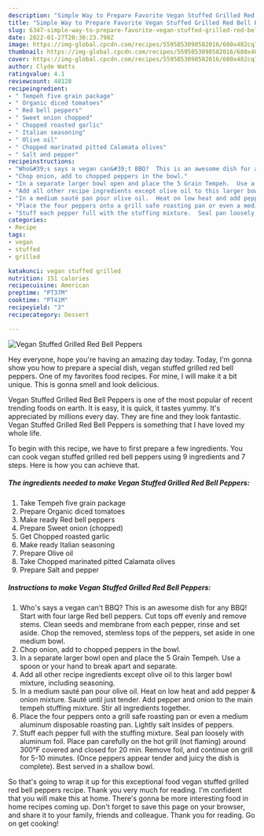 ```yaml
---
description: "Simple Way to Prepare Favorite Vegan Stuffed Grilled Red Bell Peppers"
title: "Simple Way to Prepare Favorite Vegan Stuffed Grilled Red Bell Peppers"
slug: 6347-simple-way-to-prepare-favorite-vegan-stuffed-grilled-red-bell-peppers
date: 2022-01-27T20:30:23.798Z
image: https://img-global.cpcdn.com/recipes/5595853098582016/680x482cq70/vegan-stuffed-grilled-red-bell-peppers-recipe-main-photo.jpg
thumbnail: https://img-global.cpcdn.com/recipes/5595853098582016/680x482cq70/vegan-stuffed-grilled-red-bell-peppers-recipe-main-photo.jpg
cover: https://img-global.cpcdn.com/recipes/5595853098582016/680x482cq70/vegan-stuffed-grilled-red-bell-peppers-recipe-main-photo.jpg
author: Clyde Watts
ratingvalue: 4.1
reviewcount: 48128
recipeingredient:
- " Tempeh five grain package"
- " Organic diced tomatoes"
- " Red bell peppers"
- " Sweet onion chopped"
- " Chopped roasted garlic"
- " Italian seasoning"
- " Olive oil"
- " Chopped marinated pitted Calamata olives"
- " Salt and pepper"
recipeinstructions:
- "Who&#39;s says a vegan can&#39;t BBQ?  This is an awesome dish for any BBQ!  Start with four large Red bell peppers.  Cut tops off evenly and remove stems.  Clean seeds and membrane from each pepper, rinse and set aside.  Chop the removed, stemless tops of the peppers, set aside in one medium bowl."
- "Chop onion, add to chopped peppers in the bowl."
- "In a separate larger bowl open and place the 5 Grain Tempeh.  Use a spoon or your hand to break apart and separate."
- "Add all other recipe ingredients except olive oil to this larger bowl mixture, including seasoning."
- "In a medium sauté pan pour olive oil.  Heat on low heat and add pepper &amp; onion mixture.  Sauté until just tender.  Add pepper and onion to the main tempeh stuffing mixture.  Stir all ingredients together."
- "Place the four peppers onto a grill safe roasting pan or even a medium aluminum disposable roasting pan.  Lightly salt insides of peppers."
- "Stuff each pepper full with the stuffing mixture.  Seal pan loosely with aluminum foil.  Place pan carefully on the hot grill (not flaming) around 300°F covered and closed for 20 min.  Remove foil, and continue on grill for 5-10 minutes.  (Once peppers appear tender and juicy the dish is complete).  Best served in a shallow bowl."
categories:
- Recipe
tags:
- vegan
- stuffed
- grilled

katakunci: vegan stuffed grilled 
nutrition: 151 calories
recipecuisine: American
preptime: "PT37M"
cooktime: "PT41M"
recipeyield: "3"
recipecategory: Dessert

---
```



![Vegan Stuffed Grilled Red Bell Peppers](https://img-global.cpcdn.com/recipes/5595853098582016/680x482cq70/vegan-stuffed-grilled-red-bell-peppers-recipe-main-photo.jpg)

Hey everyone, hope you're having an amazing day today. Today, I'm gonna show you how to prepare a special dish, vegan stuffed grilled red bell peppers. One of my favorites food recipes. For mine, I will make it a bit unique. This is gonna smell and look delicious.



Vegan Stuffed Grilled Red Bell Peppers is one of the most popular of recent trending foods on earth. It is easy, it is quick, it tastes yummy. It's appreciated by millions every day. They are fine and they look fantastic. Vegan Stuffed Grilled Red Bell Peppers is something that I have loved my whole life.


To begin with this recipe, we have to first prepare a few ingredients. You can cook vegan stuffed grilled red bell peppers using 9 ingredients and 7 steps. Here is how you can achieve that.

<!--inarticleads1-->

##### The ingredients needed to make Vegan Stuffed Grilled Red Bell Peppers:

1. Take  Tempeh five grain package
1. Prepare  Organic diced tomatoes
1. Make ready  Red bell peppers
1. Prepare  Sweet onion (chopped)
1. Get  Chopped roasted garlic
1. Make ready  Italian seasoning
1. Prepare  Olive oil
1. Take  Chopped marinated pitted Calamata olives
1. Prepare  Salt and pepper




<!--inarticleads2-->

##### Instructions to make Vegan Stuffed Grilled Red Bell Peppers:

1. Who&#39;s says a vegan can&#39;t BBQ?  This is an awesome dish for any BBQ!  Start with four large Red bell peppers.  Cut tops off evenly and remove stems.  Clean seeds and membrane from each pepper, rinse and set aside.  Chop the removed, stemless tops of the peppers, set aside in one medium bowl.
1. Chop onion, add to chopped peppers in the bowl.
1. In a separate larger bowl open and place the 5 Grain Tempeh.  Use a spoon or your hand to break apart and separate.
1. Add all other recipe ingredients except olive oil to this larger bowl mixture, including seasoning.
1. In a medium sauté pan pour olive oil.  Heat on low heat and add pepper &amp; onion mixture.  Sauté until just tender.  Add pepper and onion to the main tempeh stuffing mixture.  Stir all ingredients together.
1. Place the four peppers onto a grill safe roasting pan or even a medium aluminum disposable roasting pan.  Lightly salt insides of peppers.
1. Stuff each pepper full with the stuffing mixture.  Seal pan loosely with aluminum foil.  Place pan carefully on the hot grill (not flaming) around 300°F covered and closed for 20 min.  Remove foil, and continue on grill for 5-10 minutes.  (Once peppers appear tender and juicy the dish is complete).  Best served in a shallow bowl.




So that's going to wrap it up for this exceptional food vegan stuffed grilled red bell peppers recipe. Thank you very much for reading. I'm confident that you will make this at home. There's gonna be more interesting food in home recipes coming up. Don't forget to save this page on your browser, and share it to your family, friends and colleague. Thank you for reading. Go on get cooking!
